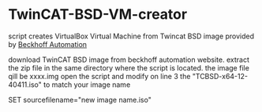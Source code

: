 # TwinCAT-BSD-VM-creator
script creates VirtualBox Virtual Machine from Twincat BSD image provided by [Beckhoff Automation](https://www.beckhoff.com/en-en/products/ipc/software-and-tools/operating-systems/c9900-s60x-cxxxxx-0185.html)

download TwinCAT BSD image from beckhoff automation website.
extract the zip file in the same directory where the script is located.
the image file qill be xxxx.img
open the script and modify on line 3 the "TCBSD-x64-12-40411.iso" to match your image name

SET sourcefilename="new image name.iso"

